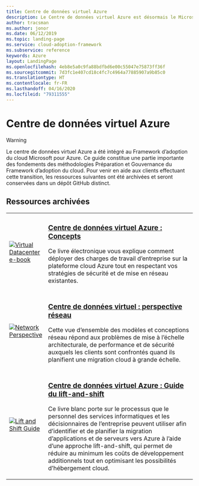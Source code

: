```yaml
---
title: Centre de données virtuel Azure
description: Le Centre de données virtuel Azure est désormais le Microsoft Cloud Adoption Framework pour Azure. Découvrez les ressources disponibles pour prendre en charge cette transition.
author: tracsman
ms.author: jonor
ms.date: 06/12/2019
ms.topic: landing-page
ms.service: cloud-adoption-framework
ms.subservice: reference
keywords: Azure
layout: LandingPage
ms.openlocfilehash: 4eb8e5a0c9fa88bdfbd6e00c55047e75873ff36f
ms.sourcegitcommit: 7d3fc1e407cd18c4fc7c4964a77885907a9b85c0
ms.translationtype: HT
ms.contentlocale: fr-FR
ms.lasthandoff: 04/16/2020
ms.locfileid: "79311555"
---
```

<!-- cSpell:ignore tracsman jonor -->

# <a name="azure-virtual-datacenter"></a>Centre de données virtuel Azure

> [!WARNING]
> Le centre de données virtuel Azure a été intégré au Framework d’adoption du cloud Microsoft pour Azure. Ce guide constitue une partie importante des fondements des méthodologies Préparation et Gouvernance du Framework d’adoption du cloud. Pour venir en aide aux clients effectuant cette transition, les ressources suivantes ont été archivées et seront conservées dans un dépôt GitHub distinct.

## <a name="archived-resources"></a>Ressources archivées

<!-- markdownlint-disable MD033 -->

<table>
<tr>
    <td style="width: 64px; vertical-align: middle;"><a href="https://raw.githubusercontent.com/microsoft/CloudAdoptionFramework/master/archive/vdc/Azure_Virtual_Datacenter.pdf"><img src="../_images/vdc/virtual-datacenter.svg" alt="Virtual Datacenter e-book" /></a></td>
    <td>
        <h3><a href="https://raw.githubusercontent.com/microsoft/CloudAdoptionFramework/master/archive/vdc/Azure_Virtual_Datacenter.pdf">Centre de données virtuel Azure : Concepts</a></h3>
        <p>Ce livre électronique vous explique comment déployer des charges de travail d’entreprise sur la plateforme cloud Azure tout en respectant vos stratégies de sécurité et de mise en réseau existantes.</p>
    </td>
</tr>
<tr>
    <td style="width: 64px; vertical-align: middle;"><a href="./networking-vdc.md"><img src="../_images/vdc/vdc-network.png" alt="Network Perspective" /></a></td>
    <td>
        <h3><a href="./networking-vdc.md">Centre de données virtuel : perspective réseau</a></h3>
        <p>Cette vue d’ensemble des modèles et conceptions réseau répond aux problèmes de mise à l’échelle architecturale, de performance et de sécurité auxquels les clients sont confrontés quand ils planifient une migration cloud à grande échelle.</p>
    </td>
</tr>
<tr>
    <td style="width: 64px; vertical-align: middle;"><a href="https://raw.githubusercontent.com/microsoft/CloudAdoptionFramework/master/archive/vdc/Azure_Virtual_Datacenter_Lift_and_Shift_Guide.pdf"><img src="../_images/vdc/vdc-lift-and-shift.png" alt="Lift and Shift Guide" /></a></td>
    <td>
        <h3><a href="https://raw.githubusercontent.com/microsoft/CloudAdoptionFramework/master/archive/vdc/Azure_Virtual_Datacenter_Lift_and_Shift_Guide.pdf">Centre de données virtuel Azure : Guide du lift-and-shift</a></h3>
        <p>Ce livre blanc porte sur le processus que le personnel des services informatiques et les décisionnaires de l’entreprise peuvent utiliser afin d’identifier et de planifier la migration d’applications et de serveurs vers Azure à l’aide d’une approche lift-and-shift, qui permet de réduire au minimum les coûts de développement additionnels tout en optimisant les possibilités d’hébergement cloud.</p>
    </td>
</tr>
</table>

<!-- markdownlint-enable MD033 -->
